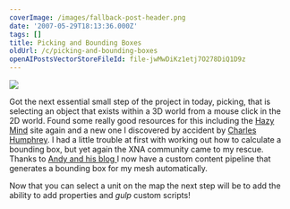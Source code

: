 ```yaml
---
coverImage: /images/fallback-post-header.png
date: '2007-05-29T18:13:36.000Z'
tags: []
title: Picking and Bounding Boxes
oldUrl: /c/picking-and-bounding-boxes
openAIPostsVectorStoreFileId: file-jwMwDiKz1etj7O278DiQ1D9z
---
```


[![](https://www.mikecann.co.uk/Work/TDProject/engine06.png)](https://www.mikecann.co.uk/Work/TDProject/engine06.png)

Got the next essential small step of the project in today, picking, that is selecting an object that exists within a 3D world from a mouse click in the 2D world. Found some really good resources for this including the [Hazy Mind](https://www.thehazymind.com/archives/2005/10/tutorial_9_picking_objects_fro.htm) site again and a new one I discovered by accident by [Charles Humphrey](https://randomchaosuk.blogspot.com/2007/05/engine-design-ray-picking.html). I had a little trouble at first with working out how to calculate a bounding box, but yet again the XNA community came to my rescue. Thanks to [Andy and his blog ](https://andyq.no-ip.com/blog/?p=16)I now have a custom content pipeline that generates a bounding box for my mesh automatically.

<!-- more -->

Now that you can select a unit on the map the next step will be to add the ability to add properties and _gulp_ custom scripts!
